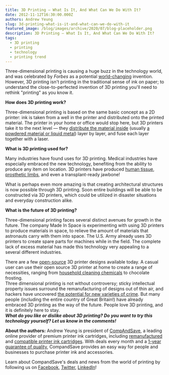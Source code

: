 ```yaml
---
title: 3D Printing — What Is It, And What Can We Do With It?
date: 2012-11-12T16:30:00.000Z
authors: Andrew Yeung
slug: 3d-printing-what-is-it-and-what-can-we-do-with-it
featured_image: /blog/images/archive/2020/07/blog-placeholder.png
description: 3D Printing — What Is It, And What Can We Do With It?
tags:
  - 3D printing
  - printing
  - technology
  - printing trend
---
```

Three-dimensional printing is causing a huge buzz in the technology world, and was celebrated by *Forbes* as a potential [world-changing](https://www.forbes.com/sites/gcaptain/2012/03/06/will-3d-printing-change-the-world/) invention. However, 3D printing isn't printing in the traditional sense of ink on paper; to understand the close-to-perfected invention of 3D printing you'll need to rethink "printing" as you know it.

**How does 3D printing work?**

Three-dimensional printing is based on the same basic concept as a 2D printer: ink is taken from a well in the printer and distributed onto the printed material. The printer in your home or office would stop here, but 3D printers take it to the next level — they [distribute the material inside](https://www.huffpost.com/entry/3d-printing-additive-manu_b_1951777) (usually [a powdered material or liquid metal](https://www.newscientist.com/article/dn10922-desktop-fabricator-may-kick-start-home-revolution/)) layer by layer, and fuse each layer together with a laser.

**What is 3D printing used for?**

Many industries have found uses for 3D printing. Medical industries have especially embraced the new technology, benefiting from the ability to produce any item on location. 3D printers have produced [human tissue](https://www.huffpost.com/entry/3d-printing-additive-manu_b_1951777), [prosthetic limbs](https://mashable.com/archive/3d-printing-gives-amputees-custom-designed-legs-video), and even a transplant-ready jawbone!

What is perhaps even more amazing is that creating architectural structures is now possible through 3D printing. Soon entire buildings will be able to be constructed via 3D printers, which could be utilized in disaster situations and everyday construction alike.

**What is the future of 3D printing?**

Three-dimensional printing faces several distinct avenues for growth in the future. The company Made In Space is experimenting with using 3D printers to produce materials in space, to relieve the amount of materials that astronauts carry with them into space. The U.S. Army already uses 3D printers to create spare parts for machines while in the field. The complete lack of excess material has made this technology very appealing to a several different industries.

There are a few [open-source](https://www.newscientist.com/article/dn10922-desktop-fabricator-may-kick-start-home-revolution/) 3D printer designs available today. A casual user can use their open source 3D printer at home to create a range of necessities, ranging from [household cleaning chemicals](https://www.newscientist.com/article/dn21709-make-your-own-drugs-with-a-3d-printer/) to chocolate frosting.\
Three dimensional printing is not without controversy; sticky intellectual property issues surround the remanufacturing of designs out of thin air, and hackers have uncovered [the potential for new varieties of crime](https://303magazine.com/2012/10/the-dark-side-of-3d-printing/). But many people (including the entire country of Great Britain!) have already embraced 3D printing as the way of the future. People love 3D printing, and it is definitely here to stay.\
***What do you like or dislike about 3D printing? Do you want to try this technology yourself? Let us know in the comments!***  

**About the authors:** Andrew Yeung is president of [CompAndSave](https://www.compandsave.com/), a leading online provider of premium printer ink cartridges, including [remanufactured](https://www.compandsave.com/help) and [compatible printer ink cartridges](https://www.compandsave.com/help). With deals every month and a [1-year guarantee of quality](https://www.compandsave.com/help), CompandSave provides an easy way for people and businesses to purchase printer ink and accessories.

Learn about CompandSave's deals and news from the world of printing by following us on [Facebook](https://www.facebook.com/compandsave.ink), [Twitter](https://twitter.com/compandsave), [LinkedIn](https://www.linkedin.com)!
